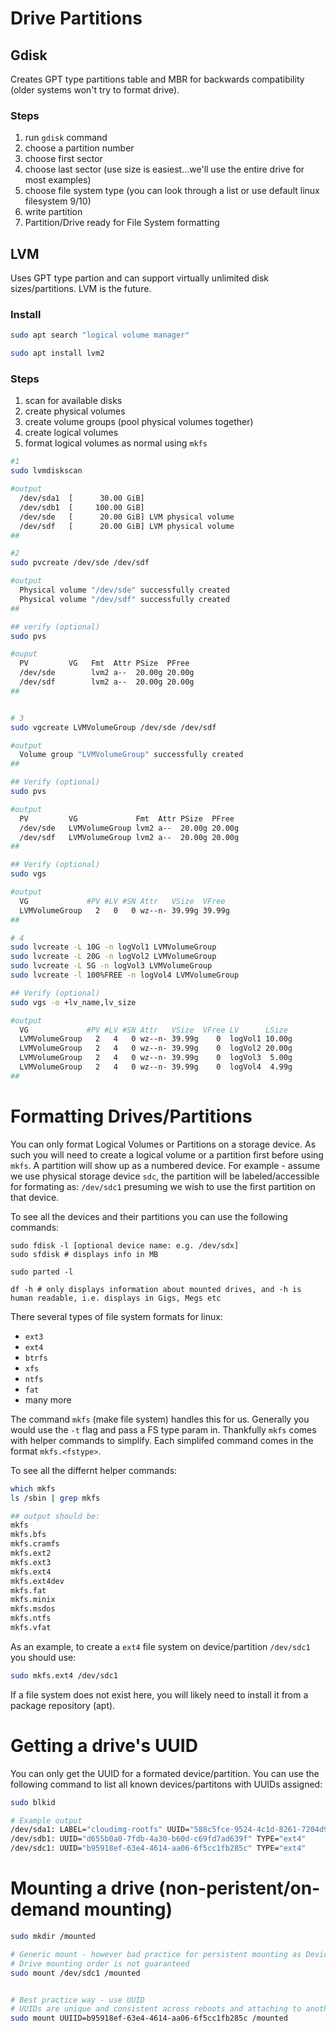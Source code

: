 # Drive Partitions 

## Gdisk

Creates GPT type partitions table and MBR for backwards compatibility (older systems won't try to format drive).

### Steps
1. run ```gdisk``` command
2. choose a partition number
3. choose first sector
4. choose last sector (use size is easiest...we'll use the entire drive for most examples)
5. choose file system type (you can look through a list or use default linux filesystem 9/10)
6. write partition
7. Partition/Drive ready for File System formatting

## LVM

Uses GPT type partion and can support virtually unlimited disk sizes/partitions.  LVM is the future.

### Install
```bash
sudo apt search "logical volume manager"

sudo apt install lvm2
```

### Steps
1. scan for available disks
2. create physical volumes
3. create volume groups (pool physical volumes together)
4. create logical volumes
5. format logical volumes as normal using ```mkfs```


```bash
#1
sudo lvmdiskscan

#output
  /dev/sda1  [      30.00 GiB]
  /dev/sdb1  [     100.00 GiB]
  /dev/sde   [      20.00 GiB] LVM physical volume
  /dev/sdf   [      20.00 GiB] LVM physical volume
##

#2
sudo pvcreate /dev/sde /dev/sdf

#output
  Physical volume "/dev/sde" successfully created
  Physical volume "/dev/sdf" successfully created
##

## verify (optional)
sudo pvs

#ouput
  PV         VG   Fmt  Attr PSize  PFree
  /dev/sde        lvm2 a--  20.00g 20.00g
  /dev/sdf        lvm2 a--  20.00g 20.00g
## 
```

```bash

# 3
sudo vgcreate LVMVolumeGroup /dev/sde /dev/sdf

#output
  Volume group "LVMVolumeGroup" successfully created
##

## Verify (optional)
sudo pvs

#output
  PV         VG             Fmt  Attr PSize  PFree
  /dev/sde   LVMVolumeGroup lvm2 a--  20.00g 20.00g
  /dev/sdf   LVMVolumeGroup lvm2 a--  20.00g 20.00g
## 

## Verify (optional)
sudo vgs

#output
  VG             #PV #LV #SN Attr   VSize  VFree
  LVMVolumeGroup   2   0   0 wz--n- 39.99g 39.99g
##
```

```bash
# 4
sudo lvcreate -L 10G -n logVol1 LVMVolumeGroup
sudo lvcreate -L 20G -n logVol2 LVMVolumeGroup
sudo lvcreate -L 5G -n logVol3 LVMVolumeGroup
sudo lvcreate -l 100%FREE -n logVol4 LVMVolumeGroup

## Verify (optional)
sudo vgs -o +lv_name,lv_size

#output
  VG             #PV #LV #SN Attr   VSize  VFree LV      LSize
  LVMVolumeGroup   2   4   0 wz--n- 39.99g    0  logVol1 10.00g
  LVMVolumeGroup   2   4   0 wz--n- 39.99g    0  logVol2 20.00g
  LVMVolumeGroup   2   4   0 wz--n- 39.99g    0  logVol3  5.00g
  LVMVolumeGroup   2   4   0 wz--n- 39.99g    0  logVol4  4.99g
##
```

# Formatting Drives/Partitions

You can only format Logical Volumes or Partitions on a storage device.  As such you will need to create a logical volume or a partition first before using ```mkfs```.  A partition will show up as a numbered device.  For example - assume we use physical storage device ```sdc```, the partition will be labeled/accessible for formating as: ```/dev/sdc1``` presuming we wish to use the first partition on that device.

To see all the devices and their partitions you can use the following commands:
```
sudo fdisk -l [optional device name: e.g. /dev/sdx]
sudo sfdisk # displays info in MB

sudo parted -l

df -h # only displays information about mounted drives, and -h is human readable, i.e. displays in Gigs, Megs etc
```

There several types of file system formats for linux:
- ```ext3```
- ```ext4```
- ```btrfs```
- ```xfs```
- ```ntfs```
- ```fat```
- many more

The command ```mkfs``` (make file system) handles this for us.  Generally you would use the ```-t``` flag and pass a FS type param in.  Thankfully ```mkfs``` comes with helper commands to simplify.  Each simplifed command comes in the format ```mkfs.<fstype>```.

To see all the differnt helper commands:
```bash
which mkfs
ls /sbin | grep mkfs

## output should be:
mkfs
mkfs.bfs
mkfs.cramfs
mkfs.ext2
mkfs.ext3
mkfs.ext4
mkfs.ext4dev
mkfs.fat
mkfs.minix
mkfs.msdos
mkfs.ntfs
mkfs.vfat
```

As an example, to create a ```ext4``` file system on device/partition ```/dev/sdc1``` you should use:

```bash
sudo mkfs.ext4 /dev/sdc1
```

If a file system does not exist here, you will likely need to install it from a package repository (apt).

# Getting a drive's UUID

You can only get the UUID for a formated device/partition.  You can use the following command to list all known devices/partitons with UUIDs assigned:

```bash
sudo blkid

# Example output
/dev/sda1: LABEL="cloudimg-rootfs" UUID="588c5fce-9524-4c1d-8261-7204d9d45110" TYPE="ext4"
/dev/sdb1: UUID="d655b0a0-7fdb-4a30-b60d-c69fd7ad639f" TYPE="ext4"
/dev/sdc1: UUID="b95918ef-63e4-4614-aa06-6f5cc1fb285c" TYPE="ext4"
```

# Mounting a drive (non-peristent/on-demand mounting)

```bash
sudo mkdir /mounted

# Generic mount - however bad practice for persistent mounting as Device name (/dev/sdc) is not guarnteed on reboot
# Drive mounting order is not guaranteed
sudo mount /dev/sdc1 /mounted


# Best practice way - use UUID
# UUIDs are unique and consistent across reboots and attaching to another VM
sudo mount UUIID=b95918ef-63e4-4614-aa06-6f5cc1fb285c /mounted
```
